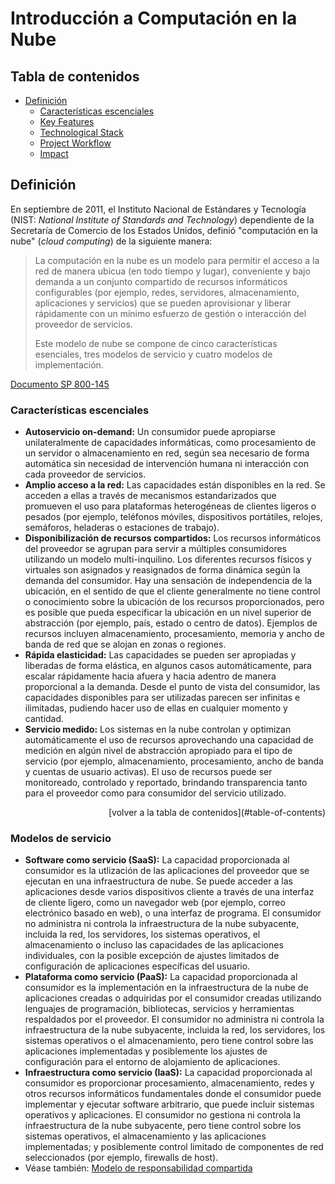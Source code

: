 # Introducción a Computación en la Nube

## Tabla de contenidos

- [Definición](#definición)
  - [Características escenciales](#características-escenciales)
  - [Key Features](#key-features)
  - [Technological Stack](#technological-stack)
  - [Project Workflow](#project-workflow)
  - [Impact](#impact)

## Definición

En septiembre de 2011, el Instituto Nacional de Estándares y Tecnología (NIST: *National Institute of Standards and Technology*) dependiente de la Secretaría de Comercio de los Estados Unidos, definió "computación en la nube" (*cloud computing*) de la siguiente manera:

> La computación en la nube es un modelo para permitir el acceso a la red de manera ubicua (en todo tiempo y lugar), conveniente y bajo demanda a un conjunto compartido de recursos informáticos configurables (por ejemplo, redes, servidores, almacenamiento, aplicaciones y servicios) que se pueden aprovisionar y liberar rápidamente con un mínimo esfuerzo de gestión o interacción del proveedor de servicios.
>
> Este modelo de nube se compone de cinco características esenciales, tres modelos de servicio y cuatro modelos de implementación.

[Documento SP 800-145](https://csrc.nist.gov/pubs/sp/800/145/final)

### Características escenciales

* **Autoservicio on-demand:** Un consumidor puede apropiarse unilateralmente de capacidades informáticas, como procesamiento de un servidor o almacenamiento en red, según sea necesario de forma automática sin necesidad de intervención humana ni interacción con cada proveedor de servicios.
* **Amplio acceso a la red:** Las capacidades están disponibles en la red. Se acceden a ellas a través de mecanismos estandarizados que promueven el uso para plataformas heterogéneas de clientes ligeros o pesados (por ejemplo, teléfonos móviles, dispositivos portátiles, relojes, semáforos, heladeras o estaciones de trabajo).
* **Disponibilización de recursos compartidos:** Los recursos informáticos del proveedor se agrupan para servir a múltiples consumidores utilizando un modelo multi-inquilino. Los diferentes recursos físicos y virtuales son asignados y reasignados de forma dinámica según la demanda del consumidor. Hay una sensación de independencia de la ubicación, en el sentido de que el cliente generalmente no tiene control o conocimiento sobre la ubicación de los recursos proporcionados, pero es posible que pueda especificar la ubicación en un nivel superior de abstracción (por ejemplo, país, estado o centro de datos). Ejemplos de recursos incluyen almacenamiento, procesamiento, memoria y ancho de banda de red que se alojan en zonas o regiones.
* **Rápida elasticidad:** Las capacidades se pueden ser apropiadas y liberadas de forma elástica, en algunos casos automáticamente, para escalar rápidamente hacia afuera y hacia adentro de manera proporcional a la demanda. Desde el punto de vista del consumidor, las capacidades disponibles para ser utilizadas parecen ser infinitas e ilimitadas, pudiendo hacer uso de ellas en cualquier momento y cantidad.
* **Servicio medido:** Los sistemas en la nube controlan y optimizan automáticamente el uso de recursos aprovechando una capacidad de medición en algún nivel de abstracción apropiado para el tipo de servicio (por ejemplo, almacenamiento, procesamiento, ancho de banda y cuentas de usuario activas). El uso de recursos puede ser monitoreado, controlado y reportado, brindando transparencia tanto para el proveedor como para consumidor del servicio utilizado.


<div style="text-align: right;">
    [volver a la tabla de contenidos](#table-of-contents)
</div>


### Modelos de servicio

* **Software como servicio (SaaS):** La capacidad proporcionada al consumidor es la utlización de las aplicaciones del proveedor que se ejecutan en una infraestructura de nube. Se puede acceder a las aplicaciones desde varios dispositivos cliente a través de una interfaz de cliente ligero, como un navegador web (por ejemplo, correo electrónico basado en web), o una interfaz de programa. El consumidor no administra ni controla la infraestructura de la nube subyacente, incluida la red, los servidores, los sistemas operativos, el almacenamiento o incluso las capacidades de las aplicaciones individuales, con la posible excepción de ajustes limitados de configuración de aplicaciones específicas del usuario.
* **Plataforma como servicio (PaaS):** La capacidad proporcionada al consumidor es la implementación en la infraestructura de la nube de aplicaciones creadas o adquiridas por el consumidor creadas utilizando lenguajes de programación, bibliotecas, servicios y herramientas respaldados por el proveedor. El consumidor no administra ni controla la infraestructura de la nube subyacente, incluida la red, los servidores, los sistemas operativos o el almacenamiento, pero tiene control sobre las aplicaciones implementadas y posiblemente los ajustes de configuración para el entorno de alojamiento de aplicaciones.
* **Infraestructura como servicio (IaaS):** La capacidad proporcionada al consumidor es proporcionar procesamiento, almacenamiento, redes y otros recursos informáticos fundamentales donde el consumidor puede implementar y ejecutar software arbitrario, que puede incluir sistemas operativos y aplicaciones. El consumidor no gestiona ni controla la infraestructura de la nube subyacente, pero tiene control sobre los sistemas operativos, el almacenamiento y las aplicaciones implementadas; y posiblemente control limitado de componentes de red seleccionados (por ejemplo, firewalls de host).
* Véase también: [Modelo de responsabilidad compartida]()
